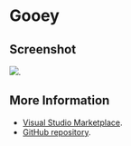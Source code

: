 # Gooey



## Screenshot
![](https://raw.githubusercontent.com/gerane/VSCodeThemes/master/gerane.Theme-Gooey/screenshot.png).


## More Information
* [Visual Studio Marketplace](https://marketplace.visualstudio.com/items/gerane.Theme-Gooey).
* [GitHub repository](https://github.com/gerane/VSCodeThemes).
